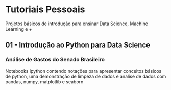# Tutoriais Pessoais

Projetos básicos de introdução para ensinar Data Science, Machine Learning e +

## 01 - Introdução ao Python para Data Science
### Análise de Gastos do Senado Brasileiro
Notebooks ipython contendo notações para apresentar conceitos básicos de python, uma demonstração de limpeza de dados e analise de dados com pandas, numpy, matplotlib e seaborn
